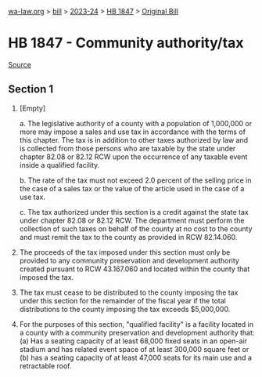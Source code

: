 [wa-law.org](/) > [bill](/bill/) > [2023-24](/bill/2023-24/) > [HB 1847](/bill/2023-24/hb/1847/) > [Original Bill](/bill/2023-24/hb/1847/1/)

# HB 1847 - Community authority/tax

[Source](http://lawfilesext.leg.wa.gov/biennium/2023-24/Pdf/Bills/House%20Bills/1847.pdf)

## Section 1
1. [Empty]

    a. The legislative authority of a county with a population of 1,000,000 or more may impose a sales and use tax in accordance with the terms of this chapter. The tax is in addition to other taxes authorized by law and is collected from those persons who are taxable by the state under chapter 82.08 or 82.12 RCW upon the occurrence of any taxable event inside a qualified facility.

    b. The rate of the tax must not exceed 2.0 percent of the selling price in the case of a sales tax or the value of the article used in the case of a use tax.

    c. The tax authorized under this section is a credit against the state tax under chapter 82.08 or 82.12 RCW. The department must perform the collection of such taxes on behalf of the county at no cost to the county and must remit the tax to the county as provided in RCW 82.14.060.

2. The proceeds of the tax imposed under this section must only be provided to any community preservation and development authority created pursuant to RCW 43.167.060 and located within the county that imposed the tax.

3. The tax must cease to be distributed to the county imposing the tax under this section for the remainder of the fiscal year if the total distributions to the county imposing the tax exceeds $5,000,000.

4. For the purposes of this section, "qualified facility" is a facility located in a county with a community preservation and development authority that: (a) Has a seating capacity of at least 68,000 fixed seats in an open-air stadium and has related event space of at least 300,000 square feet or (b) has a seating capacity of at least 47,000 seats for its main use and a retractable roof.

